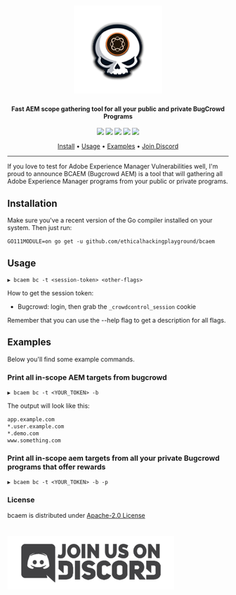 <h1 align="center">
  <br>
<img src="static/bcaem.png" width="200px" alt="bcaem">
</h1>

<h4 align="center">Fast AEM scope gathering tool for all your public and private BugCrowd Programs</h4>


<p align="center">
<a href="https://goreportcard.com/report/github.com/ethicalhackingplayground/bcaem"><img src="https://goreportcard.com/badge/github.com/ethicalhackingplayground/bcaem"></a>
<a href="https://github.com/ethicalhackingplayground/bcaem/issues"><img src="https://img.shields.io/badge/contributions-welcome-brightgreen.svg?style=flat"></a>
<a href="https://github.com/ethicalhackingplayground/bcaem/releases"><img src="https://img.shields.io/github/release/ethicalhackingplayground/bcaem"></a>
<a href="https://twitter.com/z0idsec"><img src="https://img.shields.io/twitter/follow/z0idsec.svg?logo=twitter"></a>
<a href="https://discord.gg/MQWCem5b"><img src="https://img.shields.io/discord/862900124740616192.svg?logo=discord"></a>
</p>

<p align="center">
  <a href="#install">Install</a> •
  <a href="#usage">Usage</a> •
  <a href="#examples">Examples</a> •
  <a href="https://discord.gg/MQWCem5b">Join Discord</a> 
</p>

---

If you love to test for Adobe Experience Manager Vulnerabilities well, I'm proud to announce BCAEM (Bugcrowd AEM) is a tool that will gathering
all Adobe Experience Manager programs from your public or private programs.


## Installation
Make sure you've a recent version of the Go compiler installed on your system.
Then just run:
```
GO111MODULE=on go get -u github.com/ethicalhackingplayground/bcaem
```

## Usage
```
▶ bcaem bc -t <session-token> <other-flags>
```
How to get the session token:
- Bugcrowd: login, then grab the `_crowdcontrol_session` cookie

Remember that you can use the --help flag to get a description for all flags.

## Examples
Below you'll find some example commands.

### Print all in-scope AEM targets from bugcrowd
```
▶ bcaem bc -t <YOUR_TOKEN> -b 
```
The output will look like this:
```
app.example.com
*.user.example.com
*.demo.com
www.something.com
```

### Print all in-scope aem targets from all your private Bugcrowd programs that offer rewards
```
▶ bcaem bc -t <YOUR_TOKEN> -b -p
```

### License

bcaem is distributed under [Apache-2.0 License](https://github.com/ethicalhackingplayground/bcaem/blob/main/LICENSE)

<h1 align="left">
  <a href="https://discord.gg/MQWCem5b"><img src="static/Join-Discord.png" width="380" alt="Join Discord"></a>
</h1>
